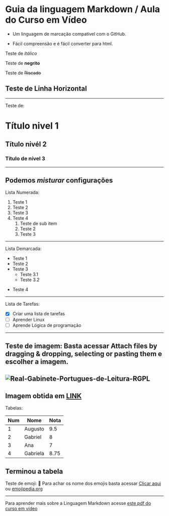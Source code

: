# Guia da linguagem Markdown / Aula do Curso em Vídeo 
* Um linguagem de marcação compatível com o GitHub.

* Fácil compreensão e é fácil converter para html.

Teste de *itálico*

Teste de **negrito**

Teste de ~~Riscado~~

Teste de Linha Horizontal
---
***
Teste de:
# Título nivel 1
## Título nivél 2
### Título de nível 3
---
Podemos __*misturar*__ configurações
---
Lista Numerada:

1. Teste 1
1. Teste 2
1. Teste 3
1. Teste 4
   1. Teste de sub item
   2. Teste 2
   3. Teste 3
---
Lista Demarcada:

* Teste 1
* Teste 2
* Teste 3
   * Teste 3.1
   * Teste 3.2
- Teste 4
---
Lista de Tarefas:

- [x] Criar uma lista de tarefas
- [ ] Aprender Linux
- [ ] Aprende Lógica de programação

---
Teste de imagem: Basta acessar Attach files by dragging & dropping, selecting or pasting them e escolher a imagem.
---
![Real-Gabinete-Portugues-de-Leitura-RGPL](https://github.com/Augustooliveira123/Estudos/assets/169821762/d8b7106d-3653-4dd6-9309-44f5a038bde1)
---
Imagem obtida em [LINK](https://le.com.br/blog/wp-content/uploads/2021/09/Real-Gabinete-Portugues-de-Leitura-RGPL.jpg)
---
Tabelas:

Num| Nome| Nota
---|---|---
1|Augusto|9.5
2|Gabriel|8
3|Ana|7
4|Gabriela|8.75

Terminou a tabela
---
Teste de emoji: 🖖 Para achar os nome dos emojis basta acessar [Clicar aqui](https://github.com/ikatyang/emoji-cheat-sheet) ou [emojipedia.org](https://emojipedia.org/)

---
Para aprender mais sobre a Linguagem Markdown acesse [este pdf do curso em vídeo](https://github.com/gustavoguanabara/git-github/blob/master/manuais-PDF/guia-markdown.pdf)

